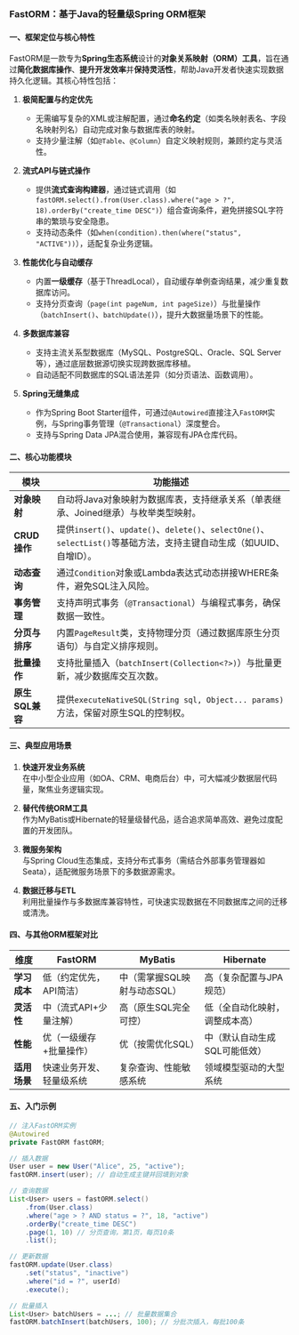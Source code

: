 ### FastORM：基于Java的轻量级Spring ORM框架

#### 一、框架定位与核心特性
FastORM是一款专为**Spring生态系统**设计的**对象关系映射（ORM）工具**，旨在通过**简化数据库操作**、**提升开发效率**并**保持灵活性**，帮助Java开发者快速实现数据持久化逻辑。其核心特性包括：

1. **极简配置与约定优先**  
   - 无需编写复杂的XML或注解配置，通过**命名约定**（如类名映射表名、字段名映射列名）自动完成对象与数据库表的映射。
   - 支持少量注解（如`@Table`、`@Column`）自定义映射规则，兼顾约定与灵活性。

2. **流式API与链式操作**  
   - 提供**流式查询构建器**，通过链式调用（如`fastORM.select().from(User.class).where("age > ?", 18).orderBy("create_time DESC")`）组合查询条件，避免拼接SQL字符串的繁琐与安全隐患。
   - 支持动态条件（如`when(condition).then(where("status", "ACTIVE"))`），适配复杂业务逻辑。

3. **性能优化与自动缓存**  
   - 内置**一级缓存**（基于ThreadLocal），自动缓存单例查询结果，减少重复数据库访问。
   - 支持分页查询（`page(int pageNum, int pageSize)`）与批量操作（`batchInsert()`、`batchUpdate()`），提升大数据量场景下的性能。

4. **多数据库兼容**  
   - 支持主流关系型数据库（MySQL、PostgreSQL、Oracle、SQL Server等），通过底层数据源切换实现跨数据库移植。
   - 自动适配不同数据库的SQL语法差异（如分页语法、函数调用）。

5. **Spring无缝集成**  
   - 作为Spring Boot Starter组件，可通过`@Autowired`直接注入`FastORM`实例，与Spring事务管理（`@Transactional`）深度整合。
   - 支持与Spring Data JPA混合使用，兼容现有JPA仓库代码。


#### 二、核心功能模块
| **模块**         | **功能描述**                                                                 |
|------------------|-----------------------------------------------------------------------------|
| **对象映射**     | 自动将Java对象映射为数据库表，支持继承关系（单表继承、Joined继承）与枚举类型映射。 |
| **CRUD操作**    | 提供`insert()`、`update()`、`delete()`、`selectOne()`、`selectList()`等基础方法，支持主键自动生成（如UUID、自增ID）。 |
| **动态查询**     | 通过`Condition`对象或Lambda表达式动态拼接WHERE条件，避免SQL注入风险。          |
| **事务管理**     | 支持声明式事务（`@Transactional`）与编程式事务，确保数据一致性。                |
| **分页与排序**   | 内置`PageResult`类，支持物理分页（通过数据库原生分页语句）与自定义排序规则。    |
| **批量操作**     | 支持批量插入（`batchInsert(Collection<?>)`）与批量更新，减少数据库交互次数。   |
| **原生SQL兼容** | 提供`executeNativeSQL(String sql, Object... params)`方法，保留对原生SQL的控制权。 |


#### 三、典型应用场景
1. **快速开发业务系统**  
   在中小型企业应用（如OA、CRM、电商后台）中，可大幅减少数据层代码量，聚焦业务逻辑实现。

2. **替代传统ORM工具**  
   作为MyBatis或Hibernate的轻量级替代品，适合追求简单高效、避免过度配置的开发团队。

3. **微服务架构**  
   与Spring Cloud生态集成，支持分布式事务（需结合外部事务管理器如Seata），适配微服务场景下的多数据源需求。

4. **数据迁移与ETL**  
   利用批量操作与多数据库兼容特性，可快速实现数据在不同数据库之间的迁移或清洗。


#### 四、与其他ORM框架对比
| **维度**         | **FastORM**                | **MyBatis**                | **Hibernate**              |
|------------------|----------------------------|----------------------------|----------------------------|
| **学习成本**     | 低（约定优先，API简洁）     | 中（需掌握SQL映射与动态SQL）| 高（复杂配置与JPA规范）     |
| **灵活性**       | 中（流式API+少量注解）      | 高（原生SQL完全可控）       | 低（全自动化映射，调整成本高）|
| **性能**         | 优（一级缓存+批量操作）     | 优（按需优化SQL）           | 中（默认自动生成SQL可能低效）|
| **适用场景**     | 快速业务开发、轻量级系统     | 复杂查询、性能敏感系统       | 领域模型驱动的大型系统       |


#### 五、入门示例
```java
// 注入FastORM实例
@Autowired
private FastORM fastORM;

// 插入数据
User user = new User("Alice", 25, "active");
fastORM.insert(user); // 自动生成主键并回填到对象

// 查询数据
List<User> users = fastORM.select()
    .from(User.class)
    .where("age > ? AND status = ?", 18, "active")
    .orderBy("create_time DESC")
    .page(1, 10) // 分页查询，第1页，每页10条
    .list();

// 更新数据
fastORM.update(User.class)
    .set("status", "inactive")
    .where("id = ?", userId)
    .execute();

// 批量插入
List<User> batchUsers = ...; // 批量数据集合
fastORM.batchInsert(batchUsers, 100); // 分批次插入，每批100条
```